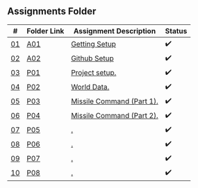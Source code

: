## Assignments Folder

|      #      | Folder Link  | Assignment Description | Status                 |
| :---------: | ------------ | ---------------------- |----------------------  |
| [01](https://github.com/rugbyprof/5443-Spatial-DB/tree/main/Assignments/A01) | [A01](https://github.com/rugbyprof/5443-Spatial-DB/tree/main/Assignments/A01) | [Getting Setup](https://github.com/rugbyprof/5443-Spatial-DB/tree/main/Assignments/A01)|:heavy_check_mark: |
| [02](https://github.com/rugbyprof/5443-Spatial-DB/tree/main/Assignments/A02) | [A02](https://github.com/rugbyprof/5443-Spatial-DB/tree/main/Assignments/A02) | [Github Setup](https://github.com/rugbyprof/5443-Spatial-DB/tree/main/Assignments/A02) | :heavy_check_mark: |
| [03](./P01)  | [P01](./P01)  | [Project setup.](./P01)            | :heavy_check_mark: |
| [04](./P02)  | [P02](./P02)  | [World Data.](./P02)               | :heavy_check_mark: |
| [05](./P03)  | [P03](./P03)  | [Missile Command (Part 1).](./P03) | :heavy_check_mark: |
| [06](./P04)  | [P04](./P04)  | [Missile Command (Part 2).](./P04) | :heavy_check_mark: |
| [07](./P05)  | [P05](./P05)  | [.](./P05) | :heavy_check_mark: |
| [08](./P06)  | [P06](./P06)  | [.](./P06) | :heavy_check_mark: |
| [09](./P07)  | [P07](./P07)  | [.](./P07) | :heavy_check_mark: |
| [10](./P08)  | [P08](./P08)  | [.](./P08) | :heavy_check_mark: |

